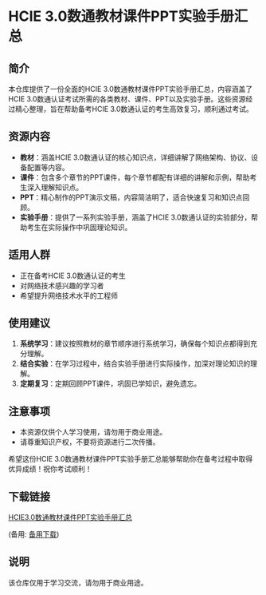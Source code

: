 # HCIE 3.0数通教材课件PPT实验手册汇总

## 简介

本仓库提供了一份全面的HCIE 3.0数通教材课件PPT实验手册汇总，内容涵盖了HCIE 3.0数通认证考试所需的各类教材、课件、PPT以及实验手册。这些资源经过精心整理，旨在帮助备考HCIE 3.0数通认证的考生高效复习，顺利通过考试。

## 资源内容

- **教材**：涵盖HCIE 3.0数通认证的核心知识点，详细讲解了网络架构、协议、设备配置等内容。
- **课件**：包含多个章节的PPT课件，每个章节都配有详细的讲解和示例，帮助考生深入理解知识点。
- **PPT**：精心制作的PPT演示文稿，内容简洁明了，适合快速复习和知识点回顾。
- **实验手册**：提供了一系列实验手册，涵盖了HCIE 3.0数通认证的实验部分，帮助考生在实际操作中巩固理论知识。

## 适用人群

- 正在备考HCIE 3.0数通认证的考生
- 对网络技术感兴趣的学习者
- 希望提升网络技术水平的工程师

## 使用建议

1. **系统学习**：建议按照教材的章节顺序进行系统学习，确保每个知识点都得到充分理解。
2. **结合实验**：在学习过程中，结合实验手册进行实际操作，加深对理论知识的理解。
3. **定期复习**：定期回顾PPT课件，巩固已学知识，避免遗忘。

## 注意事项

- 本资源仅供个人学习使用，请勿用于商业用途。
- 请尊重知识产权，不要将资源进行二次传播。

希望这份HCIE 3.0数通教材课件PPT实验手册汇总能够帮助你在备考过程中取得优异成绩！祝你考试顺利！

## 下载链接
[HCIE3.0数通教材课件PPT实验手册汇总](https://pan.quark.cn/s/df6f694ebd24) 

(备用: [备用下载](https://pan.baidu.com/s/1jHNtxF9ustdgUqO-4a4m0w?pwd=1234))

## 说明

该仓库仅用于学习交流，请勿用于商业用途。
